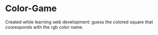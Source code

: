 # Color-Game

Created while learning web development: guess the colored square that cooresponds with the rgb color name. 

